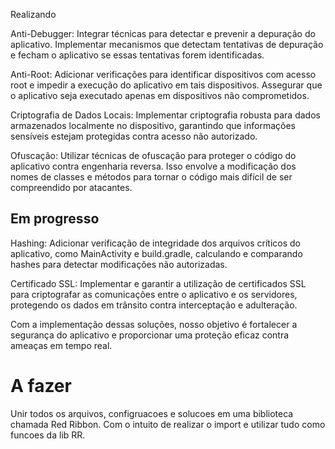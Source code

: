Realizando 

Anti-Debugger: Integrar técnicas para detectar e prevenir a depuração do aplicativo. Implementar mecanismos que detectam tentativas de depuração e fecham o aplicativo se essas tentativas forem identificadas.

Anti-Root: Adicionar verificações para identificar dispositivos com acesso root e impedir a execução do aplicativo em tais dispositivos. Assegurar que o aplicativo seja executado apenas em dispositivos não comprometidos.

Criptografia de Dados Locais: Implementar criptografia robusta para dados armazenados localmente no dispositivo, garantindo que informações sensíveis estejam protegidas contra acesso não autorizado.

Ofuscação: Utilizar técnicas de ofuscação para proteger o código do aplicativo contra engenharia reversa. Isso envolve a modificação dos nomes de classes e métodos para tornar o código mais difícil de ser compreendido por atacantes.


## Em progresso
Hashing: Adicionar verificação de integridade dos arquivos críticos do aplicativo, como MainActivity e build.gradle, calculando e comparando hashes para detectar modificações não autorizadas.

Certificado SSL: Implementar e garantir a utilização de certificados SSL para criptografar as comunicações entre o aplicativo e os servidores, protegendo os dados em trânsito contra interceptação e adulteração.

Com a implementação dessas soluções, nosso objetivo é fortalecer a segurança do aplicativo e proporcionar uma proteção eficaz contra ameaças em tempo real.

# A fazer 

Unir todos os arquivos, configruacoes e solucoes em uma biblioteca chamada Red Ribbon. Com o intuito de realizar o import e utilizar tudo como funcoes da lib RR.
